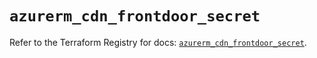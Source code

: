 # `azurerm_cdn_frontdoor_secret`

Refer to the Terraform Registry for docs: [`azurerm_cdn_frontdoor_secret`](https://registry.terraform.io/providers/hashicorp/azurerm/4.47.0/docs/resources/cdn_frontdoor_secret).

